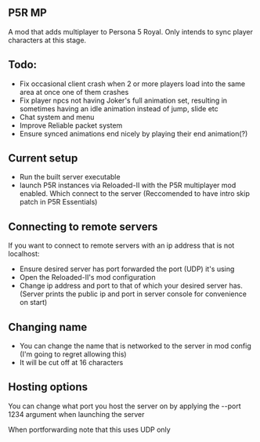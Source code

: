 ## P5R MP
A mod that adds multiplayer to Persona 5 Royal. Only intends to sync player characters at this stage.
## Todo:
+ Fix occasional client crash when 2 or more players load into the same area at once one of them crashes
+ Fix player npcs not having Joker's full animation set, resulting in sometimes having an idle animation instead of jump, slide etc
+ Chat system and menu
+ Improve Reliable packet system
+ Ensure synced animations end nicely by playing their end animation(?)
## Current setup
+ Run the built server executable
+ launch P5R instances via Reloaded-II with the P5R multiplayer mod enabled. Which connect to the server
(Reccomended to have intro skip patch in P5R Essentials)
## Connecting to remote servers
If you want to connect to remote servers with an ip address that is not localhost:
+ Ensure desired server has port forwarded the port (UDP) it's using
+ Open the Reloaded-II's mod configuration
+ Change ip address and port to that of which your desired server has. (Server prints the public ip and port in server console for convenience on start)
## Changing name
+ You can change the name that is networked to the server in mod config (I'm going to regret allowing this)
+ It will be cut off at 16 characters
## Hosting options
You can change what port you host the server on by applying the --port 1234 argument when launching the server

When portforwarding note that this uses UDP only

